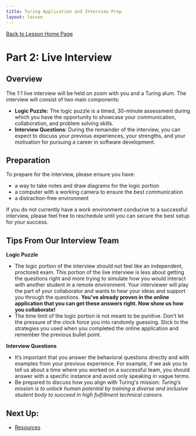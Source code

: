 ```yaml
---
title: Turing Application and Interview Prep
layout: lesson
---
```


<a href="../">Back to Lesson Home Page</a>

# Part 2: Live Interview

## Overview

The 1:1 live interview will be held on zoom with you and a Turing alum. The interview will consist of two main components: 

- **Logic Puzzle:** The logic puzzle is a timed, 30-minute assessment during which you have the opportunity to showcase your communication, collaboration, and problem solving skills. 
- **Interview Questions**: During the remainder of the interview, you can expect to discuss your previous experiences, your strengths, and your motivation for pursuing a career in software development.

## Preparation

To prepare for the interview, please ensure you have:

- a way to take notes and draw diagrams for the logic portion
- a computer with a working camera to ensure the best communication
- a distraction-free environment

If you do not currently have a work environment conducive to a successful interview, please feel free to reschedule until you can secure the best setup for your success.

## Tips From Our Interview Team
**Logic Puzzle**
- The logic portion of the interview should not feel like an independent, proctored exam. This portion of the live interview is less about getting the questions right and more trying to simulate how you would interact with another student in a remote environment. Your interviewer will play the part of your collaborator and wants to hear your ideas and support you through the questions. **You've already proven in the online application that you can get these answers right. Now show us how you collaborate!**
- The time limit of the logic portion is not meant to be punitive. Don't let the pressure of the clock force you into randomly guessing. Stick to the strategies you used when you completed the online application and remember the previous bullet point.   
  
**Interview Questions**
- It’s important that you answer the behavioral questions directly and with examples from your previous experience. For example, if we ask you to tell us about a time where you worked on a successful team, you should answer with a specific instance and avoid only speaking in vague terms.
- Be prepared to discuss how you align with Turing's mission: *Turing’s mission is to unlock human potential by training a diverse and inclusive student body to succeed in high fulfillment technical careers.*

## Next Up:
- [Resources](../resources)